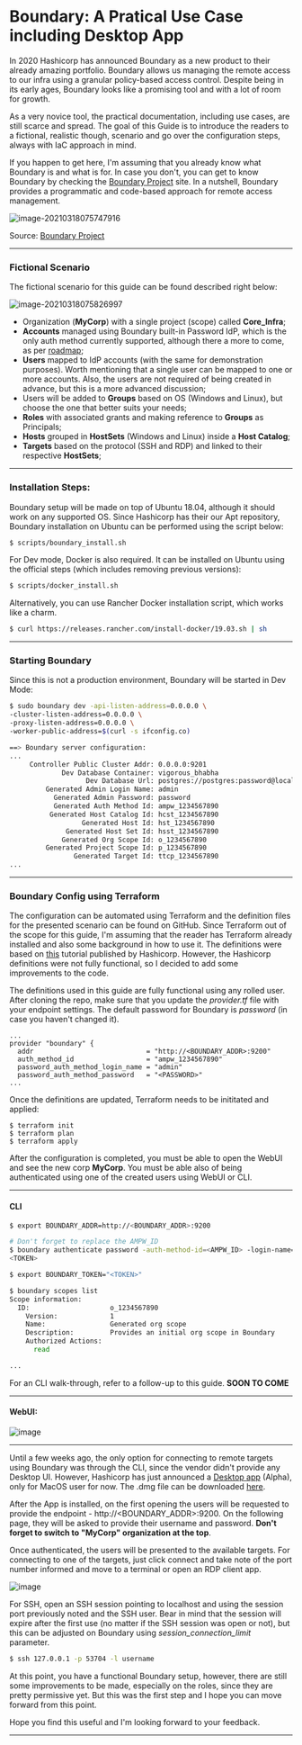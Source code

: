 # Boundary: A Pratical Use Case including Desktop App



In 2020 Hashicorp has announced Boundary as a new product to their already amazing portfolio. Boundary allows us managing the remote access to our infra using a granular policy-based access control. Despite being in its early ages, Boundary looks like a promising tool and with a lot of room for growth.

As a very novice tool, the practical documentation, including use cases, are still scarce and spread. The goal of this Guide is to introduce the readers to a fictional, realistic though, scenario and go over the configuration steps, always with IaC approach in mind.

If you happen to get here, I'm assuming that you already know what Boundary is and what is for. In case you don't, you can get to know Boundary by checking the [Boundary Project](https://www.boundaryproject.io/) site. In a nutshell, Boundary provides a programmatic and code-based approach for remote access management.

![image-20210318075747916](images/image-20210318075747916.png)

Source: [Boundary Project](https://www.boundaryproject.io/) 



----

### Fictional Scenario

The fictional scenario for this guide can be found described right below:

![image-20210318075826997](images/image-20210318075826997.png)



* Organization (**MyCorp**) with a single project (scope) called **Core_Infra**;
* **Accounts** managed using Boundary built-in Password IdP, which is the only auth method currently supported, although there a more to come, as per [roadmap](https://www.boundaryproject.io/docs/roadmap); 
* **Users** mapped to IdP accounts (with the same for demonstration purposes). Worth mentioning that a single user can be mapped to one or more accounts. Also, the users are not required of being created in advance, but this is a more advanced discussion;
* Users will be added to **Groups** based on OS (Windows and Linux), but choose the one that better suits your needs;
* **Roles** with associated grants and making reference to **Groups** as Principals;
* **Hosts** grouped in **HostSets** (Windows and Linux) inside a **Host Catalog**;
* **Targets** based on the protocol (SSH and RDP) and linked to their respective **HostSets**;

----

### Installation Steps:

Boundary setup will be made on top of Ubuntu 18.04, although it should work on any supported OS. Since Hashicorp has their our Apt repository, Boundary installation on Ubuntu can be performed using the script below:

```bash
$ scripts/boundary_install.sh
```

For Dev mode, Docker is also required. It can be installed on Ubuntu using the official steps (which includes removing previous versions):

```bash
$ scripts/docker_install.sh
```

Alternatively, you can use Rancher Docker installation script, which works like a charm. 

``` bash
$ curl https://releases.rancher.com/install-docker/19.03.sh | sh
```



----

### Starting Boundary

Since this is not a production environment, Boundary will be started in Dev Mode:

```bash
$ sudo boundary dev -api-listen-address=0.0.0.0 \
-cluster-listen-address=0.0.0.0 \
-proxy-listen-address=0.0.0.0 \
-worker-public-address=$(curl -s ifconfig.co)

==> Boundary server configuration:
...
     Controller Public Cluster Addr: 0.0.0.0:9201
             Dev Database Container: vigorous_bhabha
                   Dev Database Url: postgres://postgres:password@localhost:49153/boundary?sslmode=disable
         Generated Admin Login Name: admin
           Generated Admin Password: password
           Generated Auth Method Id: ampw_1234567890
          Generated Host Catalog Id: hcst_1234567890
                  Generated Host Id: hst_1234567890
              Generated Host Set Id: hsst_1234567890
             Generated Org Scope Id: o_1234567890
         Generated Project Scope Id: p_1234567890
                Generated Target Id: ttcp_1234567890
...

```





----

### Boundary Config using Terraform

The configuration can be automated using Terraform and the definition files for the presented scenario can be found on GitHub. Since Terraform out of the scope for this guide, I'm assuming that the reader has Terraform already installed and also some background in how to use it. The definitions were based on [this](https://learn.hashicorp.com/tutorials/boundary/getting-started-config) tutorial published by Hashicorp. However, the Hashicorp definitions were not fully functional, so I decided to add some improvements to the code. 

The definitions used in this guide are fully functional using any rolled user. After cloning the repo, make sure that you update the *provider.tf* file with your endpoint settings. The default password for Boundary is *password* (in case you haven't changed it).

```
...
provider "boundary" {
  addr                            = "http://<BOUNDARY_ADDR>:9200"
  auth_method_id                  = "ampw_1234567890"
  password_auth_method_login_name = "admin"
  password_auth_method_password   = "<PASSWORD>"
...
```

Once the definitions are updated, Terraform needs to be inititated and applied:

```
$ terraform init
$ terraform plan
$ terraform apply
```

After the configuration is completed, you must be able to open the WebUI and see the new corp **MyCorp**. You must be able also of being authenticated using one of the created users using WebUI or CLI.



-----

#### CLI

```bash
$ export BOUNDARY_ADDR=http://<BOUNDARY_ADDR>:9200

# Don't forget to replace the AMPW_ID
$ boundary authenticate password -auth-method-id=<AMPW_ID> -login-name=lilian -password=password -format=json | jq -r ".token"
<TOKEN>

$ export BOUNDARY_TOKEN="<TOKEN>"  

$ boundary scopes list
Scope information:
  ID:                    o_1234567890
    Version:             1
    Name:                Generated org scope
    Description:         Provides an initial org scope in Boundary
    Authorized Actions:
      read

...
```



For an CLI walk-through, refer to a follow-up to this guide. **SOON TO COME**



---

#### WebUI:

![image](images/111313112-3ccd4500-8660-11eb-8e4f-bf87af3c06eb.png)



-----

Until a few weeks ago, the only option for connecting to remote targets using Boundary was through the CLI, since the vendor didn't provide any Desktop UI. However, Hashicorp has just announced a [Desktop app](https://www.boundaryproject.io/docs/api-clients/desktop) (Alpha), only for MacOS user for now. The .dmg file can be downloaded [here](https://releases.hashicorp.com/boundary-desktop).

After the App is installed, on the first opening the users will be requested to provide the endpoint - http://<BOUNDARY_ADDR>:9200. On the following page, they will be asked to provide their username and password. **Don't forget to switch to "MyCorp" organization at the top**.

Once authenticated, the users will be presented to the available targets. For connecting to one of the targets, just click connect and take note of the port number informed and move to a terminal or open an RDP client app.



![image](images/111515113-b6456000-8752-11eb-941a-5a035af78da2.png)



For SSH, open an SSH session pointing to localhost and using the session port previously noted and the SSH user. Bear in mind that the session will expire after the first use (no matter if the SSH session was open or not), but this can be adjusted on Boundary using *session_connection_limit* parameter.

```bash
$ ssh 127.0.0.1 -p 53704 -l username
```

At this point, you have a functional Boundary setup, however, there are still some improvements to be made, especially on the roles, since they are pretty permissive yet. But this was the first step and I hope you can move forward from this point.

Hope you find this useful and I'm looking forward to your feedback.



------



